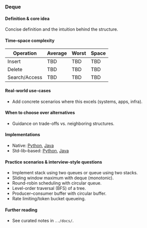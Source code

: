 ### Deque

#### Definition & core idea
Concise definition and the intuition behind the structure.

#### Time–space complexity
| Operation | Average | Worst | Space |
|---|---|---|---|
| Insert | TBD | TBD | TBD |
| Delete | TBD | TBD | TBD |
| Search/Access | TBD | TBD | TBD |

#### Real-world use-cases
- Add concrete scenarios where this excels (systems, apps, infra).

#### When to choose over alternatives
- Guidance on trade-offs vs. neighboring structures.

#### Implementations
- Native: [Python](../python/native/deque.py), [Java](../java/native/Deque.java)
- Std-lib–based: [Python](../python/stdlib/deque_std.py), [Java](../java/stdlib/DequeStd.java)

#### Practice scenarios & interview-style questions
- Implement stack using two queues or queue using two stacks.
- Sliding window maximum with deque (monotonic).
- Round-robin scheduling with circular queue.
- Level-order traversal (BFS) of a tree.
- Producer–consumer buffer with circular buffer.
- Rate limiting/token bucket queueing.

#### Further reading
- See curated notes in `../docs/`.
